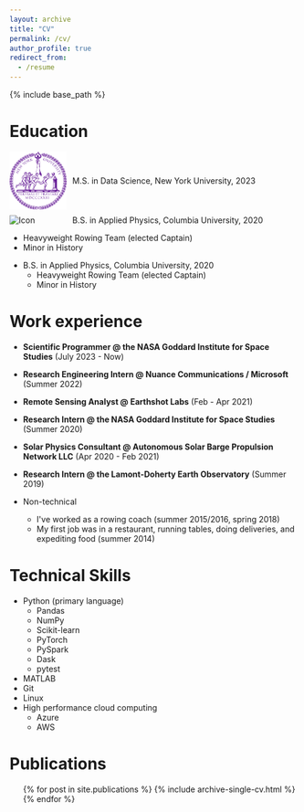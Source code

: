 ```yaml
---
layout: archive
title: "CV"
permalink: /cv/
author_profile: true
redirect_from:
  - /resume
---
```


{% include base_path %}

<style>
  .education-item {
    display: flex;
    align-items: center;
    margin-bottom: 10px;
  }

  .education-icon {
    margin-right: 10px;
    width: 100px; /* Adjust this size as needed */
    height: auto;
  }
</style>

Education
======

<div class="education-item">
  <img class="education-icon" src="/images/nyu_seal.png" alt="Icon">
  M.S. in Data Science, New York University, 2023
</div>

<div class="education-item">
  <img class="education-icon" src="/images/columbia_seal.jpeg" alt="Icon">
  B.S. in Applied Physics, Columbia University, 2020
</div>

<ul>
  <li>Heavyweight Rowing Team (elected Captain)</li>
  <li>Minor in History</li>
</ul>

* B.S. in Applied Physics, Columbia University, 2020
  * Heavyweight Rowing Team (elected Captain)
  * Minor in History

Work experience
======

* **Scientific Programmer @ the NASA Goddard Institute for Space Studies** (July 2023 - Now)

* **Research Engineering Intern @ Nuance Communications / Microsoft** (Summer 2022)

* **Remote Sensing Analyst @ Earthshot Labs** (Feb - Apr 2021)

* **Research Intern @ the NASA Goddard Institute for Space Studies** (Summer 2020)

* **Solar Physics Consultant @ Autonomous Solar Barge Propulsion Network LLC** (Apr 2020 - Feb 2021)

* **Research Intern @ the Lamont-Doherty Earth Observatory** (Summer 2019)

* Non-technical
  * I've worked as a rowing coach (summer 2015/2016, spring 2018)
  * My first job was in a restaurant, running tables, doing deliveries, and expediting food (summer 2014)
  
Technical Skills
======
* Python (primary language)
  * Pandas
  * NumPy
  * Scikit-learn
  * PyTorch
  * PySpark
  * Dask 
  * pytest
* MATLAB
* Git
* Linux
* High performance cloud computing
  * Azure
  * AWS

Publications
======
  <ul>{% for post in site.publications %}
    {% include archive-single-cv.html %}
  {% endfor %}</ul>
